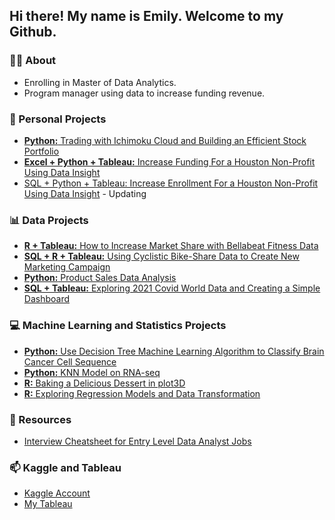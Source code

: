 ## Hi there! My name is Emily. Welcome to my Github.

### 👩‍🎓 About
- Enrolling in Master of Data Analytics.
- Program manager using data to increase funding revenue.


### 🌟 Personal Projects
- [**Python:** Trading with Ichimoku Cloud and Building an Efficient Stock Portfolio](https://github.com/xtenix88/Data-Portfolio/tree/main/Investing)
- [**Excel + Python + Tableau:** Increase Funding For a Houston Non-Profit Using Data Insight](https://github.com/emily1618/Data-Portfolio/blob/main/CEAP/README.md)
- [SQL + Python + Tableau: Increase Enrollment For a Houston Non-Profit Using Data Insight](https://github.com/emily1618/Data-Portfolio/tree/main/FOC) - Updating

### 📊 Data Projects 
- [**R + Tableau:** How to Increase Market Share with Bellabeat Fitness Data](https://github.com/xtenix88/Google-Data-Analytics-Bellabeat-Case-Study) 
- [**SQL + R + Tableau:** Using Cyclistic Bike-Share Data to Create New Marketing Campaign](https://github.com/xtenix88/Google-Data-Analytic-Capstone)
- [**Python:** Product Sales Data Analysis](https://github.com/emily1618/Data-Portfolio/blob/main/EDA/Products_Sales_Analysis.ipynb)
- [**SQL + Tableau:** Exploring 2021 Covid World Data and Creating a Simple Dashboard](https://github.com/xtenix88/SQL) 


### 💻 Machine Learning and Statistics Projects
- [**Python:** Use Decision Tree Machine Learning Algorithm to Classify Brain Cancer Cell Sequence](https://github.com/emily1618/Statistics-and-Models/tree/main/Decision-Tree) 
- [**Python:** KNN Model on RNA-seq](https://github.com/emily1618/Statistics-and-Models/tree/main/KNN-Model)
- [**R:** Baking a Delicious Dessert in plot3D](https://github.com/xtenix88/Statistical-Learning-in-R/tree/main/Dessert)
- [**R:** Exploring Regression Models and Data Transformation](https://github.com/xtenix88/Statistical-Learning-in-R/tree/main/Regression)


### 🔖 Resources
- [Interview Cheatsheet for Entry Level Data Analyst Jobs](https://github.com/emily1618/Data-Portfolio/blob/main/CHEATSHEET/README.md)


### 📫 Kaggle and Tableau
- [Kaggle Account](https://www.kaggle.com/emilyliang8/)
- [My Tableau](https://public.tableau.com/app/profile/emily.liang7497)

